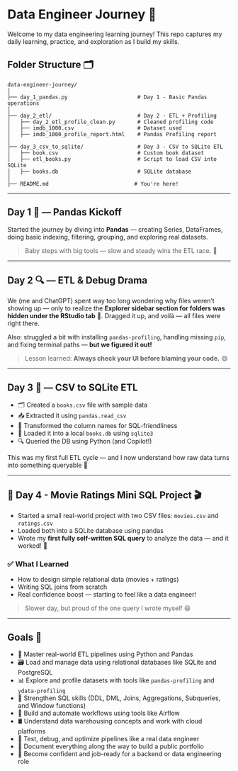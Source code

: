 # Data Engineer Journey 🚀

Welcome to my data engineering learning journey! This repo captures my daily learning, practice, and exploration as I build my skills.

## Folder Structure 🗂️
```
data-engineer-journey/
│
├── day_1_pandas.py                      # Day 1 - Basic Pandas operations
│
├── day_2_etl/                           # Day 2 - ETL + Profiling
│   ├── day_2_etl_profile_clean.py       # Cleaned profiling code
│   ├── imdb_1000.csv                    # Dataset used
│   ├── imdb_1000_profile_report.html    # Pandas Profiling report
│
├── day_3_csv_to_sqlite/                 # Day 3 - CSV to SQLite ETL
│   ├── book.csv                         # Custom book dataset
│   ├── etl_books.py                     # Script to load CSV into SQLite
│   ├── books.db                         # SQLite database
│
├── README.md                           # You're here!
```
---

## Day 1 🐼 — Pandas Kickoff

Started the journey by diving into **Pandas** — creating Series, DataFrames, doing basic indexing, filtering, grouping, and exploring real datasets.

> Baby steps with big tools — slow and steady wins the ETL race. 🐢

---

## Day 2 🔍 — ETL & Debug Drama

We (me and ChatGPT) spent way too long wondering why files weren’t showing up — only to realize the **Explorer sidebar section for folders was hidden under the RStudio tab** 🤯. Dragged it up, and voilà — all files were right there.

Also: struggled a bit with installing `pandas-profiling`, handling missing `pip`, and fixing terminal paths — **but we figured it out!**

> Lesson learned: **Always check your UI before blaming your code.** 😄

---

## Day 3 📅 — CSV to SQLite ETL

- 🗂️ Created a `books.csv` file with sample data
- 📥 Extracted it using `pandas.read_csv`
- 🧹 Transformed the column names for SQL-friendliness
- 🧱 Loaded it into a local `books.db` using `sqlite3`
- 🔍 Queried the DB using Python (and Copilot!)

This was my first full ETL cycle — and I now understand how raw data turns into something queryable 💪

---

## 📅 Day 4 - Movie Ratings Mini SQL Project 🎬

- Started a small real-world project with two CSV files: `movies.csv` and `ratings.csv`
- Loaded both into a SQLite database using pandas
- Wrote my **first fully self-written SQL query** to analyze the data — and it worked! 🥳

### ✅ What I Learned
- How to design simple relational data (movies + ratings)
- Writing SQL joins from scratch
- Real confidence boost — starting to feel like a data engineer!

> Slower day, but proud of the one query I wrote myself 😄

---

## Goals 🎯

- 🔄 Master real-world ETL pipelines using Python and Pandas  
- 🗃️ Load and manage data using relational databases like SQLite and PostgreSQL  
- 📊 Explore and profile datasets with tools like `pandas-profiling` and `ydata-profiling`  
- 🧠 Strengthen SQL skills (DDL, DML, Joins, Aggregations, Subqueries, and Window functions)  
- 🧰 Build and automate workflows using tools like Airflow  
- 🛢️ Understand data warehousing concepts and work with cloud platforms  
- 🧪 Test, debug, and optimize pipelines like a real data engineer  
- 📝 Document everything along the way to build a public portfolio
- 💼 Become confident and job-ready for a backend or data engineering role
  


